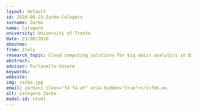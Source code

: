 ```yaml
---
layout: default 
id: 2016-08-23-Zarbo-Calogero
surname: Zarbo
name: Calogero
university: University of Trento
date: 23/08/2016
aboutme: 
from: Italy
research_topic: Cloud computing solutions for big omics analytics in Bioinformatics
abstract: 
advisor: Furlanello Cesare
keywords: 
website: 
img: zarbo.jpg
email: zarbo<i class="fa fa-at" aria-hidden="true"></i>fbk.eu
alt: Calogero Zarbo
modal-id: stud1
---
```

